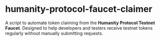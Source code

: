 # humanity-protocol-faucet-claimer
A script to automate token claiming from the **Humanity Protocol Testnet Faucet**. Designed to help developers and testers receive testnet tokens regularly without manually submitting requests.
